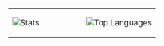 <table>
<tr>
<td valign="top" style="width: 50%;">

![Stats](https://github-readme-stats.vercel.app/api?username=rolud&show_icons=true&theme=synthwave)

</td>
<td valign="top" style="width: 50%;">

![Top Languages](https://github-readme-stats.vercel.app/api/top-langs/?username=rolud&langs_count=10&theme=synthwave&layout=compact)

</td>
</tr>
</table>
